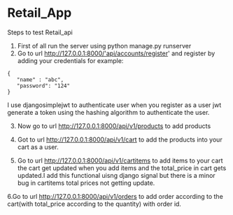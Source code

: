 # Retail_App

Steps to test Retail_api

1. First of all run the server using python manage.py runserver
2. Go to url http://127.0.0.1:8000/'api/accounts/register' and register by adding your credentials for example:
```
{
   "name" : "abc",
   "password": "124"
}
```
I use djangosimplejwt to authenticate user when you register as a user jwt generate a token using the hashing algorithm to authenticate the user.


3. Now go to url http://127.0.0.1:8000/api/v1/products to add products

4. Got to url http://127.0.0.1:8000/api/v1/cart to add the products into your cart as a user.

5. Go to url http://127.0.0.1:8000/api/v1/cartitems to add items to your cart the cart get updated when you add items and the total_price in cart gets updated.I add this functional uisng django signal but there is a minor bug in cartitems total prices not getting update.

6.Go to url http://127.0.0.1:8000/api/v1/orders to add order according to the cart(with total_price according to the quantity) with order id.
